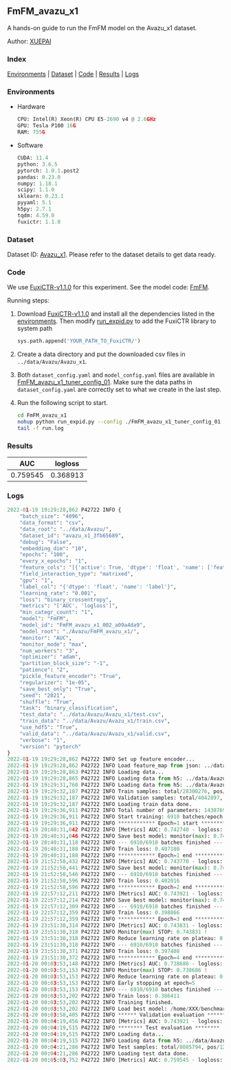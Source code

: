 ## FmFM_avazu_x1

A hands-on guide to run the FmFM model on the Avazu_x1 dataset.

Author: [XUEPAI](https://github.com/xue-pai)

### Index
[Environments](#Environments) | [Dataset](#Dataset) | [Code](#Code) | [Results](#Results) | [Logs](#Logs)

### Environments
+ Hardware

  ```python
  CPU: Intel(R) Xeon(R) CPU E5-2690 v4 @ 2.6GHz
  GPU: Tesla P100 16G
  RAM: 755G

  ```

+ Software

  ```python
  CUDA: 11.4
  python: 3.6.5
  pytorch: 1.0.1.post2
  pandas: 0.23.0
  numpy: 1.18.1
  scipy: 1.1.0
  sklearn: 0.23.1
  pyyaml: 5.1
  h5py: 2.7.1
  tqdm: 4.59.0
  fuxictr: 1.1.0
  ```

### Dataset
Dataset ID: [Avazu_x1](https://github.com/openbenchmark/BARS/blob/master/ctr_prediction/datasets/Avazu/README.md#Avazu_x1). Please refer to the dataset details to get data ready.

### Code

We use [FuxiCTR-v1.1.0](https://github.com/xue-pai/FuxiCTR/tree/v1.1.0) for this experiment. See the model code: [FmFM](https://github.com/xue-pai/FuxiCTR/blob/v1.1.0/fuxictr/pytorch/models/FmFM.py).

Running steps:

1. Download [FuxiCTR-v1.1.0](https://github.com/xue-pai/FuxiCTR/archive/refs/tags/v1.1.0.zip) and install all the dependencies listed in the [environments](#environments). Then modify [run_expid.py](./run_expid.py#L5) to add the FuxiCTR library to system path
    
    ```python
    sys.path.append('YOUR_PATH_TO_FuxiCTR/')
    ```

2. Create a data directory and put the downloaded csv files in `../data/Avazu/Avazu_x1`.

3. Both `dataset_config.yaml` and `model_config.yaml` files are available in [FmFM_avazu_x1_tuner_config_01](./FmFM_avazu_x1_tuner_config_01). Make sure the data paths in `dataset_config.yaml` are correctly set to what we create in the last step.

4. Run the following script to start.

    ```bash
    cd FmFM_avazu_x1
    nohup python run_expid.py --config ./FmFM_avazu_x1_tuner_config_01 --expid FmFM_avazu_x1_002_a09a4da9 --gpu 0 > run.log &
    tail -f run.log
    ```

### Results

| AUC | logloss  |
|:--------------------:|:--------------------:|
| 0.759545 | 0.368913  |


### Logs
```python
2022-01-19 19:29:28,862 P42722 INFO {
    "batch_size": "4096",
    "data_format": "csv",
    "data_root": "../data/Avazu/",
    "dataset_id": "avazu_x1_3fb65689",
    "debug": "False",
    "embedding_dim": "10",
    "epochs": "100",
    "every_x_epochs": "1",
    "feature_cols": "[{'active': True, 'dtype': 'float', 'name': ['feat_1', 'feat_2', 'feat_3', 'feat_4', 'feat_5', 'feat_6', 'feat_7', 'feat_8', 'feat_9', 'feat_10', 'feat_11', 'feat_12', 'feat_13', 'feat_14', 'feat_15', 'feat_16', 'feat_17', 'feat_18', 'feat_19', 'feat_20', 'feat_21', 'feat_22'], 'type': 'categorical'}]",
    "field_interaction_type": "matrixed",
    "gpu": "1",
    "label_col": "{'dtype': 'float', 'name': 'label'}",
    "learning_rate": "0.001",
    "loss": "binary_crossentropy",
    "metrics": "['AUC', 'logloss']",
    "min_categr_count": "1",
    "model": "FmFM",
    "model_id": "FmFM_avazu_x1_002_a09a4da9",
    "model_root": "./Avazu/FmFM_avazu_x1/",
    "monitor": "AUC",
    "monitor_mode": "max",
    "num_workers": "3",
    "optimizer": "adam",
    "partition_block_size": "-1",
    "patience": "2",
    "pickle_feature_encoder": "True",
    "regularizer": "1e-05",
    "save_best_only": "True",
    "seed": "2021",
    "shuffle": "True",
    "task": "binary_classification",
    "test_data": "../data/Avazu/Avazu_x1/test.csv",
    "train_data": "../data/Avazu/Avazu_x1/train.csv",
    "use_hdf5": "True",
    "valid_data": "../data/Avazu/Avazu_x1/valid.csv",
    "verbose": "1",
    "version": "pytorch"
}
2022-01-19 19:29:28,862 P42722 INFO Set up feature encoder...
2022-01-19 19:29:28,862 P42722 INFO Load feature_map from json: ../data/Avazu/avazu_x1_3fb65689/feature_map.json
2022-01-19 19:29:28,863 P42722 INFO Loading data...
2022-01-19 19:29:28,865 P42722 INFO Loading data from h5: ../data/Avazu/avazu_x1_3fb65689/train.h5
2022-01-19 19:29:31,760 P42722 INFO Loading data from h5: ../data/Avazu/avazu_x1_3fb65689/valid.h5
2022-01-19 19:29:32,187 P42722 INFO Train samples: total/28300276, pos/4953382, neg/23346894, ratio/17.50%, blocks/1
2022-01-19 19:29:32,187 P42722 INFO Validation samples: total/4042897, pos/678699, neg/3364198, ratio/16.79%, blocks/1
2022-01-19 19:29:32,187 P42722 INFO Loading train data done.
2022-01-19 19:29:36,911 P42722 INFO Total number of parameters: 14307690.
2022-01-19 19:29:36,911 P42722 INFO Start training: 6910 batches/epoch
2022-01-19 19:29:36,911 P42722 INFO ************ Epoch=1 start ************
2022-01-19 20:40:31,042 P42722 INFO [Metrics] AUC: 0.742740 - logloss: 0.400485
2022-01-19 20:40:31,046 P42722 INFO Save best model: monitor(max): 0.742740
2022-01-19 20:40:31,118 P42722 INFO --- 6910/6910 batches finished ---
2022-01-19 20:40:31,188 P42722 INFO Train loss: 0.407180
2022-01-19 20:40:31,188 P42722 INFO ************ Epoch=1 end ************
2022-01-19 21:52:58,432 P42722 INFO [Metrics] AUC: 0.743770 - logloss: 0.397679
2022-01-19 21:52:58,441 P42722 INFO Save best model: monitor(max): 0.743770
2022-01-19 21:52:58,546 P42722 INFO --- 6910/6910 batches finished ---
2022-01-19 21:52:58,596 P42722 INFO Train loss: 0.402016
2022-01-19 21:52:58,596 P42722 INFO ************ Epoch=2 end ************
2022-01-19 22:57:12,211 P42722 INFO [Metrics] AUC: 0.743921 - logloss: 0.398118
2022-01-19 22:57:12,214 P42722 INFO Save best model: monitor(max): 0.743921
2022-01-19 22:57:12,309 P42722 INFO --- 6910/6910 batches finished ---
2022-01-19 22:57:12,359 P42722 INFO Train loss: 0.398866
2022-01-19 22:57:12,359 P42722 INFO ************ Epoch=3 end ************
2022-01-19 23:51:30,314 P42722 INFO [Metrics] AUC: 0.743831 - logloss: 0.397041
2022-01-19 23:51:30,318 P42722 INFO Monitor(max) STOP: 0.743831 !
2022-01-19 23:51:30,318 P42722 INFO Reduce learning rate on plateau: 0.000100
2022-01-19 23:51:30,318 P42722 INFO --- 6910/6910 batches finished ---
2022-01-19 23:51:30,371 P42722 INFO Train loss: 0.397408
2022-01-19 23:51:30,372 P42722 INFO ************ Epoch=4 end ************
2022-01-20 00:03:53,148 P42722 INFO [Metrics] AUC: 0.738686 - logloss: 0.401159
2022-01-20 00:03:53,153 P42722 INFO Monitor(max) STOP: 0.738686 !
2022-01-20 00:03:53,153 P42722 INFO Reduce learning rate on plateau: 0.000010
2022-01-20 00:03:53,153 P42722 INFO Early stopping at epoch=5
2022-01-20 00:03:53,153 P42722 INFO --- 6910/6910 batches finished ---
2022-01-20 00:03:53,202 P42722 INFO Train loss: 0.386411
2022-01-20 00:03:53,202 P42722 INFO Training finished.
2022-01-20 00:03:53,202 P42722 INFO Load best model: /home/XXX/benchmarks/Avazu/FmFM_avazu_x1/avazu_x1_3fb65689/FmFM_avazu_x1_002_a09a4da9.model
2022-01-20 00:03:58,405 P42722 INFO ****** Validation evaluation ******
2022-01-20 00:04:19,456 P42722 INFO [Metrics] AUC: 0.743921 - logloss: 0.398118
2022-01-20 00:04:19,515 P42722 INFO ******** Test evaluation ********
2022-01-20 00:04:19,515 P42722 INFO Loading data...
2022-01-20 00:04:19,515 P42722 INFO Loading data from h5: ../data/Avazu/avazu_x1_3fb65689/test.h5
2022-01-20 00:04:21,286 P42722 INFO Test samples: total/8085794, pos/1232985, neg/6852809, ratio/15.25%, blocks/1
2022-01-20 00:04:21,286 P42722 INFO Loading test data done.
2022-01-20 00:05:03,752 P42722 INFO [Metrics] AUC: 0.759545 - logloss: 0.368913

```
